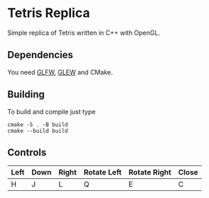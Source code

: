 # Tetris Replica

Simple replica of Tetris written in C++ with OpenGL.

## Dependencies
You need [GLFW](https://github.com/glfw/glfw), [GLEW](https://github.com/nigels-com/glew) and CMake.

## Building

To build and compile just type
```
cmake -S . -B build
cmake --build build
```

## Controls
| Left | Down | Right | Rotate Left | Rotate Right | Close |
| ---- | ---- | ----- | ----------- | ------------ | ----- |
| H    | J    | L     | Q           | E            | C     |
